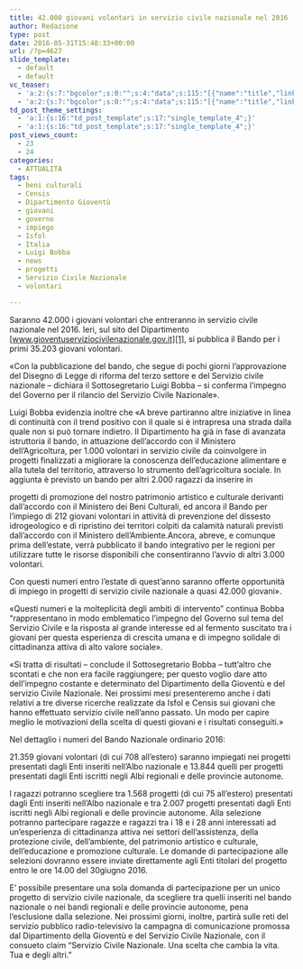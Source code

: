 ```yaml
---
title: 42.000 giovani volontari in servizio civile nazionale nel 2016
author: Redazione
type: post
date: 2016-05-31T15:48:33+00:00
url: /?p=4627
slide_template:
  - default
  - default
vc_teaser:
  - 'a:2:{s:7:"bgcolor";s:0:"";s:4:"data";s:115:"[{"name":"title","link":"post"},{"name":"image","image":"featured","link":"none"},{"name":"text","mode":"excerpt"}]";}'
  - 'a:2:{s:7:"bgcolor";s:0:"";s:4:"data";s:115:"[{"name":"title","link":"post"},{"name":"image","image":"featured","link":"none"},{"name":"text","mode":"excerpt"}]";}'
td_post_theme_settings:
  - 'a:1:{s:16:"td_post_template";s:17:"single_template_4";}'
  - 'a:1:{s:16:"td_post_template";s:17:"single_template_4";}'
post_views_count:
  - 23
  - 24
categories:
  - ATTUALITÀ
tags:
  - beni culturali
  - Censis
  - Dipartimento Gioventù
  - giovani
  - governo
  - impiego
  - Isfol
  - Italia
  - Luigi Bobba
  - news
  - progetti
  - Servizio Civile Nazionale
  - volontari

---
```

Saranno 42.000 i giovani volontari che entreranno in servizio civile nazionale nel 2016. Ieri, sul sito del Dipartimento [www.gioventuserviziocivilenazionale.gov.it][1], si pubblica il Bando per i primi 35.203 giovani volontari.

«Con la pubblicazione del bando, che segue di pochi giorni l’approvazione del Disegno di Legge di riforma del terzo settore e del Servizio civile nazionale &#8211; dichiara il Sottosegretario Luigi Bobba &#8211; si conferma l’impegno del Governo per il rilancio del Servizio Civile Nazionale».

Luigi Bobba evidenzia inoltre che «A breve partiranno altre iniziative in linea di continuità con il trend positivo con il quale si è intrapresa una strada dalla quale non si può tornare indietro. Il Dipartimento ha già in fase di avanzata istruttoria il bando, in attuazione dell’accordo con il Ministero dell’Agricoltura, per 1.000 volontari in servizio civile da coinvolgere in progetti finalizzati a migliorare la conoscenza dell’educazione alimentare e alla tutela del territorio, attraverso lo strumento dell’agricoltura sociale. In aggiunta è previsto un bando per altri 2.000 ragazzi da inserire in 

<div id="nl0UCDILSpS8yqvRX0I" style="position: absolute; top: -1407px; left: -1370px; width: 363px;">
  <a href="https://www.levitradosageus24.com/levitra-prescription-drugs/">https://www.levitradosageus24.com/levitra-prescription-drugs/</a>
</div>

progetti di promozione del nostro patrimonio artistico e culturale derivanti dall’accordo con il Ministero dei Beni Culturali, ed ancora il Bando per l’impiego di 212 giovani volontari in attività di prevenzione del dissesto idrogeologico e di ripristino dei territori colpiti da calamità naturali previsti dall’accordo con il Ministero dell’Ambiente.Ancora, abreve, e comunque prima dell’estate, verrà pubblicato il bando integrativo per le regioni per utilizzare tutte le risorse disponibili che consentiranno l’avvio di altri 3.000 volontari.

Con questi numeri entro l’estate di quest’anno saranno offerte opportunità di impiego in progetti di servizio civile nazionale a quasi 42.000 giovani».

«Questi numeri e la molteplicità degli ambiti di intervento” continua Bobba “rappresentano in modo emblematico l’impegno del Governo sul tema del Servizio Civile e la risposta al grande interesse ed al fermento suscitato tra i giovani per questa esperienza di crescita umana e di impegno solidale di cittadinanza attiva di alto valore sociale».

«Si tratta di risultati &#8211; conclude il Sottosegretario Bobba &#8211; tutt’altro che scontati e che non era facile raggiungere; per questo voglio dare atto dell’impegno costante e determinato del Dipartimento della Gioventù e del servizio Civile Nazionale. Nei prossimi mesi presenteremo anche i dati relativi a tre diverse ricerche realizzate da Isfol e Censis sui giovani che hanno effettuato servizio civile nell’anno passato. Un modo per capire meglio le motivazioni della scelta di questi giovani e i risultati conseguiti.»

Nel dettaglio i numeri del Bando Nazionale ordinario 2016:

21.359 giovani volontari (di cui 708 all&#8217;estero) saranno impiegati nei progetti presentati dagli Enti inseriti nell&#8217;Albo nazionale e 13.844 quelli per progetti presentati dagli Enti iscritti negli Albi regionali e delle provincie autonome.

I ragazzi potranno scegliere tra 1.568 progetti (di cui 75 all&#8217;estero) presentati dagli Enti inseriti nell&#8217;Albo nazionale e tra 2.007 progetti presentati dagli Enti iscritti negli Albi regionali e delle provincie autonome. Alla selezione potranno partecipare ragazze e ragazzi tra i 18 e i 28 anni interessati ad un&#8217;esperienza di cittadinanza attiva nei settori dell&#8217;assistenza, della protezione civile, dell&#8217;ambiente, del patrimonio artistico e culturale, dell&#8217;educazione e promozione culturale. Le domande di partecipazione alle selezioni dovranno essere inviate direttamente agli Enti titolari del progetto entro le ore 14.00 del 30giugno 2016.

E’ possibile presentare una sola domanda di partecipazione per un unico progetto di servizio civile nazionale, da scegliere tra quelli inseriti nel bando nazionale o nei bandi regionali e delle provincie autonome, pena l&#8217;esclusione dalla selezione. Nei prossimi giorni, inoltre, partirà sulle reti del servizio pubblico radio-televisivo la campagna di comunicazione promossa dal Dipartimento della Gioventù e del Servizio Civile Nazionale, con il consueto claim &#8220;Servizio Civile Nazionale. Una scelta che cambia la vita. Tua e degli altri.”

 [1]: https://www.gioventuserviziocivilenazionale.gov.it